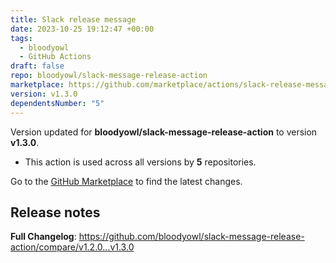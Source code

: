 ```yaml
---
title: Slack release message
date: 2023-10-25 19:12:47 +00:00
tags:
  - bloodyowl
  - GitHub Actions
draft: false
repo: bloodyowl/slack-message-release-action
marketplace: https://github.com/marketplace/actions/slack-release-message
version: v1.3.0
dependentsNumber: "5"
---
```



Version updated for **bloodyowl/slack-message-release-action** to version **v1.3.0**.
- This action is used across all versions by **5** repositories.

Go to the [GitHub Marketplace](https://github.com/marketplace/actions/slack-release-message) to find the latest changes.

## Release notes

**Full Changelog**: https://github.com/bloodyowl/slack-message-release-action/compare/v1.2.0...v1.3.0
